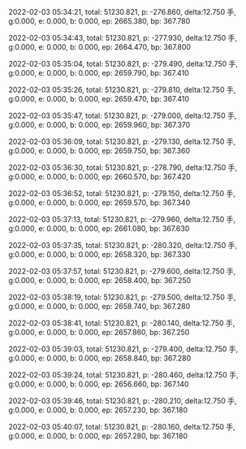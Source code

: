 2022-02-03 05:34:21, total: 51230.821, p: -276.860, delta:12.750 手, g:0.000, e: 0.000, b: 0.000, ep: 2665.380, bp: 367.780

2022-02-03 05:34:43, total: 51230.821, p: -277.930, delta:12.750 手, g:0.000, e: 0.000, b: 0.000, ep: 2664.470, bp: 367.800

2022-02-03 05:35:04, total: 51230.821, p: -279.490, delta:12.750 手, g:0.000, e: 0.000, b: 0.000, ep: 2659.790, bp: 367.410

2022-02-03 05:35:26, total: 51230.821, p: -279.810, delta:12.750 手, g:0.000, e: 0.000, b: 0.000, ep: 2659.470, bp: 367.410

2022-02-03 05:35:47, total: 51230.821, p: -279.000, delta:12.750 手, g:0.000, e: 0.000, b: 0.000, ep: 2659.960, bp: 367.370

2022-02-03 05:36:09, total: 51230.821, p: -279.130, delta:12.750 手, g:0.000, e: 0.000, b: 0.000, ep: 2659.750, bp: 367.360

2022-02-03 05:36:30, total: 51230.821, p: -278.790, delta:12.750 手, g:0.000, e: 0.000, b: 0.000, ep: 2660.570, bp: 367.420

2022-02-03 05:36:52, total: 51230.821, p: -279.150, delta:12.750 手, g:0.000, e: 0.000, b: 0.000, ep: 2659.570, bp: 367.340

2022-02-03 05:37:13, total: 51230.821, p: -279.960, delta:12.750 手, g:0.000, e: 0.000, b: 0.000, ep: 2661.080, bp: 367.630

2022-02-03 05:37:35, total: 51230.821, p: -280.320, delta:12.750 手, g:0.000, e: 0.000, b: 0.000, ep: 2658.320, bp: 367.330

2022-02-03 05:37:57, total: 51230.821, p: -279.600, delta:12.750 手, g:0.000, e: 0.000, b: 0.000, ep: 2658.400, bp: 367.250

2022-02-03 05:38:19, total: 51230.821, p: -279.500, delta:12.750 手, g:0.000, e: 0.000, b: 0.000, ep: 2658.740, bp: 367.280

2022-02-03 05:38:41, total: 51230.821, p: -280.140, delta:12.750 手, g:0.000, e: 0.000, b: 0.000, ep: 2657.860, bp: 367.250

2022-02-03 05:39:03, total: 51230.821, p: -279.400, delta:12.750 手, g:0.000, e: 0.000, b: 0.000, ep: 2658.840, bp: 367.280

2022-02-03 05:39:24, total: 51230.821, p: -280.460, delta:12.750 手, g:0.000, e: 0.000, b: 0.000, ep: 2656.660, bp: 367.140

2022-02-03 05:39:46, total: 51230.821, p: -280.210, delta:12.750 手, g:0.000, e: 0.000, b: 0.000, ep: 2657.230, bp: 367.180

2022-02-03 05:40:07, total: 51230.821, p: -280.160, delta:12.750 手, g:0.000, e: 0.000, b: 0.000, ep: 2657.280, bp: 367.180